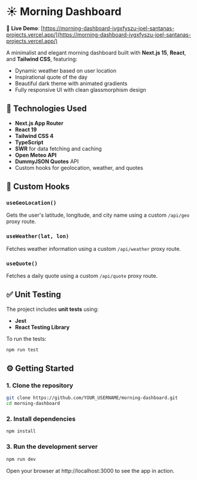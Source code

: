 # ☀️ Morning Dashboard
🚀 **Live Demo**: [https://morning-dashboard-ivgxfyszu-joel-santanas-projects.vercel.app/](https://morning-dashboard-ivgxfyszu-joel-santanas-projects.vercel.app/)

A minimalist and elegant morning dashboard built with **Next.js 15**, **React**, and **Tailwind CSS**, featuring:

- Dynamic weather based on user location
- Inspirational quote of the day
- Beautiful dark theme with animated gradients
- Fully responsive UI with clean glassmorphism design

## 🚀 Technologies Used

- **Next.js App Router**
- **React 19**
- **Tailwind CSS 4**
- **TypeScript**
- **SWR** for data fetching and caching
- **Open Meteo API**
- **DummyJSON Quotes** API
- Custom hooks for geolocation, weather, and quotes

## 🧩 Custom Hooks

### `useGeoLocation()`
Gets the user's latitude, longitude, and city name using a custom `/api/geo` proxy route.

### `useWeather(lat, lon)`
Fetches weather information using a custom `/api/weather` proxy route.

### `useQuote()`
Fetches a daily quote using a custom `/api/quote` proxy route.

## ✅ Unit Testing

The project includes **unit tests** using:

- **Jest**
- **React Testing Library**

To run the tests:

```bash
npm run test
```
## ⚙️ Getting Started
### 1. Clone the repository

```bash
git clone https://github.com/YOUR_USERNAME/morning-dashboard.git
cd morning-dashboard
```

### 2. Install dependencies
```bash
npm install
```

### 3. Run the development server
```bash
npm run dev
```

Open your browser at http://localhost:3000
 to see the app in action.

